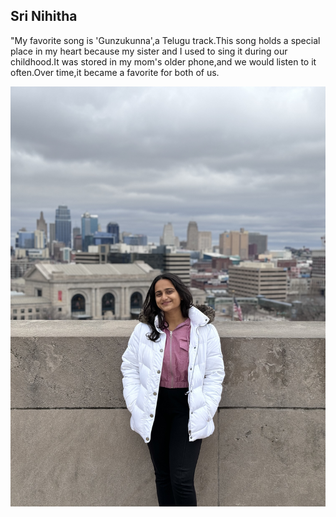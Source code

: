 ## Sri Nihitha

"My favorite song is 'Gunzukunna',a Telugu track.This song holds a special place in my heart because 
my sister and I used to sing it during our childhood.It was stored in my mom's older phone,and we would listen to it often.Over time,it became a favorite for both of us.

![My Image](image.jpg)

